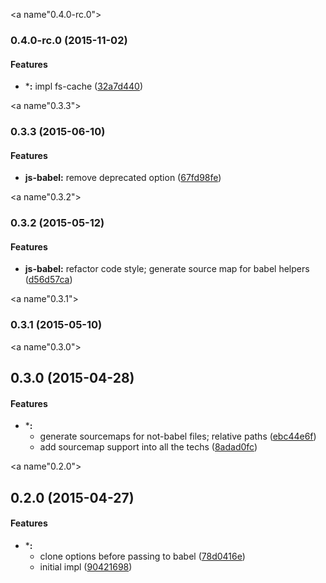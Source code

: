 <a name"0.4.0-rc.0"></a>
### 0.4.0-rc.0 (2015-11-02)


#### Features

* ***:** impl fs-cache ([32a7d440](https://github.com/s-panferov/enb-babel/commit/32a7d440))


<a name"0.3.3"></a>
### 0.3.3 (2015-06-10)


#### Features

* **js-babel:** remove deprecated option ([67fd98fe](https://github.com/s-panferov/enb-babel/commit/67fd98fe))


<a name"0.3.2"></a>
### 0.3.2 (2015-05-12)


#### Features

* **js-babel:** refactor code style; generate source map for babel helpers ([d56d57ca](https://github.com/s-panferov/enb-babel/commit/d56d57ca))


<a name"0.3.1"></a>
### 0.3.1 (2015-05-10)


<a name"0.3.0"></a>
## 0.3.0 (2015-04-28)


#### Features

* ***:**
  * generate sourcemaps for not-babel files; relative paths ([ebc44e6f](https://github.com/s-panferov/enb-babel/commit/ebc44e6f))
  * add sourcemap support into all the techs ([8adad0fc](https://github.com/s-panferov/enb-babel/commit/8adad0fc))


<a name"0.2.0"></a>
## 0.2.0 (2015-04-27)


#### Features

* ***:**
  * clone options before passing to babel ([78d0416e](https://github.com/s-panferov/enb-babel/commit/78d0416e))
  * initial impl ([90421698](https://github.com/s-panferov/enb-babel/commit/90421698))

